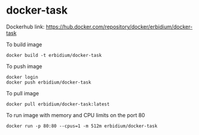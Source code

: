 # docker-task
Dockerhub link: 
https://hub.docker.com/repository/docker/erbidium/docker-task

To build image
```
docker build -t erbidium/docker-task
```
To push image
```
docker login
docker push erbidium/docker-task
```
To pull image
```
docker pull erbidium/docker-task:latest
```
To run image with memory and CPU limits on the port 80
```
docker run -p 80:80 --cpus=1 -m 512m erbidium/docker-task
```
